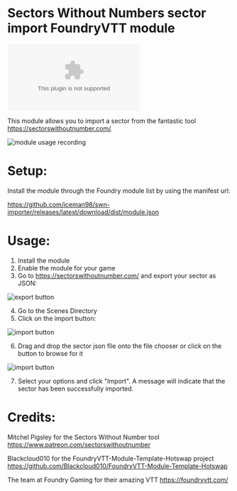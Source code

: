 # Sectors Without Numbers sector import FoundryVTT module
![Latest Release Download Count](https://img.shields.io/github/downloads/iceman98/swn-importer/latest/module.zip)

This module allows you to import a sector from the fantastic tool https://sectorswithoutnumber.com/.

![module usage recording](https://github.com/iceman98/swn-importer/raw/master/screenshots/recording.png)

# Setup:
Install the module through the Foundry module list by using the manifest url:

https://github.com/iceman98/swn-importer/releases/latest/download/dist/module.json

# Usage:
1. Install the module
2. Enable the module for your game
3. Go to https://sectorswithoutnumber.com/ and export your sector as JSON:

![export button](https://github.com/iceman98/swn-importer/raw/master/screenshots/export.png)

4. Go to the Scenes Directory
5. Click on the import button: 

![import button](https://github.com/iceman98/swn-importer/raw/master/screenshots/import.png)

6. Drag and drop the sector json file onto the file chooser or click on the button to browse for it

![import button](https://github.com/iceman98/swn-importer/raw/master/screenshots/options.png)

7. Select your options and click "Import". A message will indicate that the sector has been successfully imported.

# Credits:
Mitchel Pigsley for the Sectors Without Number tool https://www.patreon.com/sectorswithoutnumber

Blackcloud010 for the FoundryVTT-Module-Template-Hotswap project https://github.com/Blackcloud010/FoundryVTT-Module-Template-Hotswap

The team at Foundry Gaming for their amazing VTT https://foundryvtt.com/